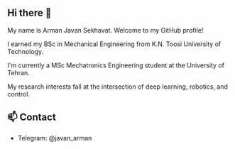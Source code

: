 ## Hi there 👋
My name is Arman Javan Sekhavat.
 Welcome to my GitHub profile!

I earned my BSc in Mechanical Engineering from K.N. Toosi University of Technology.

I'm currently a MSc Mechatronics Engineering student at the University of Tehran.

My research interests fall at the intersection of deep learning, robotics, and control.

## 📫 Contact
- Telegram: @javan_arman

